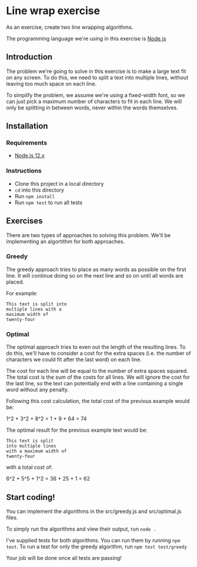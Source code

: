 # Line wrap exercise

As an exercise, create two line wrapping algorithms.

The programming language we're using in this exercise is [Node.js](https://nodejs.org/)


## Introduction

The problem we're going to solve in this exercise is to make a large text fit on any screen.
To do this, we need to split a text into multiple lines, without leaving too much space on each line.

To simplify the problem, we assume we're using a fixed-width font, so we can just pick a
maximum number of characters to fit in each line. We will only be splitting in between words,
never within the words themselves.


## Installation

### Requirements

* [Node.js 12.x](https://nodejs.org/)

### Instructions

* Clone this project in a local directory
* `cd` into this directory
* Run `npm install`
* Run `npm test` to run all tests


## Exercises

There are two types of approaches to solving this problem.
We'll be implementing an algortithm for both approaches.

### Greedy

The greedy approach tries to place as many words as possible on the first line.
It will continue doing so on the next line and so on until all words are placed.

For example:

```
This text is split into
multiple lines with a
maximum width of
twenty-four
```

### Optimal

The optimal approach tries to even out the length of the resulting lines.
To do this, we'll have to consider a cost for the extra spaces (i.e.
the number of characters we could fit after the last word) on each line.

The cost for each line will be equal to the number of extra spaces squared.
The total cost is the sum of the costs for all lines.
We will ignore the cost for the last line, so the text can potentially end
with a line containing a single word without any penalty. 

Following this cost calculation, the total cost of the previous example would be:

1^2 + 3^2 + 8^2 = 1 + 9 + 64 = 74

The optimal result for the previous example text would be:

```
This text is split
into multiple lines
with a maximum width of
twenty-four
```

with a total cost of:

6^2 + 5^5 + 1^2 = 36 + 25 + 1 = 62


## Start coding!

You can implement the algorithms in the src/greedy.js and src/optimal.js files.

To simply run the algorithms and view their output, run `node .`

I've supplied tests for both algorithms. You can run them by running `npm test`.
To run a test for only the greedy algorithm, run `npm test test/greedy`

Your job will be done once all tests are passing!
